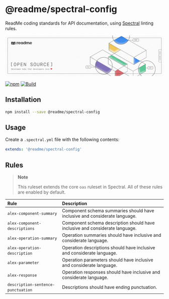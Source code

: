 # @readme/spectral-config

ReadMe coding standards for API documentation, using [Spectral](https://github.com/stoplightio/spectral) linting rules.

[![](https://raw.githubusercontent.com/readmeio/.github/main/oss-header.png)](https://readme.io)

[![npm](https://img.shields.io/npm/v/@readme/spectral-config)](https://npm.im/@readme/spectral-config) [![Build](https://github.com/readmeio/standards/workflows/CI/badge.svg)](https://github.com/readmeio/standards)

## Installation

```sh
npm install --save @readme/spectral-config
```

## Usage

Create a `.spectral.yml` file with the following contents:

```yaml
extends: '@readme/spectral-config'
```

## Rules

> **Note**
>
> This ruleset extends the core `oas` ruleset in Spectral. All of these rules are enabled by default.

<!-- prettier-ignore -->
| Rule | Description |
| :--- | :--- |
| `alex-component-summary` | Component schema summaries should have inclusive and considerate language. |
| `alex-component-descriptions` | Component schema description should have inclusive and considerate language. |
| `alex-operation-summary` | Operation summaries should have inclusive and considerate language. |
| `alex-operation-description` | Operation descriptions should have inclusive and considerate language.|
| `alex-parameter` | Operation parameters should have inclusive and considerate language. |
| `alex-response` | Operation responses should have inclusive and considerate language. |
| `description-sentence-punctuation` | Descriptions should have ending punctuation. |
